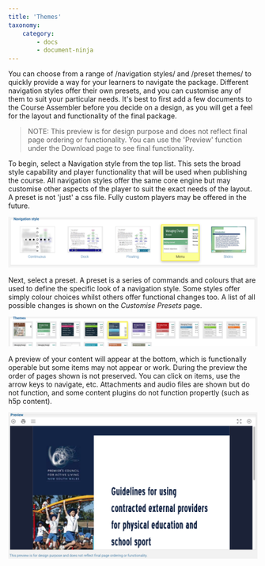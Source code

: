 ```yaml
---
title: 'Themes'
taxonomy:
    category:
        - docs
        - document-ninja
---
```


You can choose from a range of /navigation styles/ and /preset themes/ to quickly provide a way for your learners to navigate the package. Different navigation styles offer their own presets, and you can customise any of them to suit your particular needs. It's best to first add a few documents to the Course Assembler before you decide on a design, as you will get a feel for the layout and functionality of the final package.

> NOTE:
> This preview is for design purpose and does not reflect final page ordering or functionality. You can use the 'Preview' function under the Download page to see final functionality.


To begin, select a Navigation style from the top list. This sets the broad style capability and player functionality that will be used when publishing the course. All navigation styles offer the same core engine but may customise other aspects of the player to suit the exact needs of the layout. A preset is not 'just' a css file. Fully custom players may be offered in the future.

![Navigation styles](navigation.png)

Next, select a preset. A preset is a series of commands and colours that are used to define the specific look of a navigation style. Some styles offer simply colour choices whilst others offer functional changes too. A list of all possible changes is shown on the *Customise Presets* page.

![Presets](presets.png)

A preview of your content will appear at the bottom, which is functionally operable but some items may not appear or work. During the preview the order of pages shown is not preserved. You can click on items, use the arrow keys to navigate, etc. Attachments and audio files are shown but do not function, and some content plugins do not function propertly (such as h5p content).

![Preview scree](preview.png)
